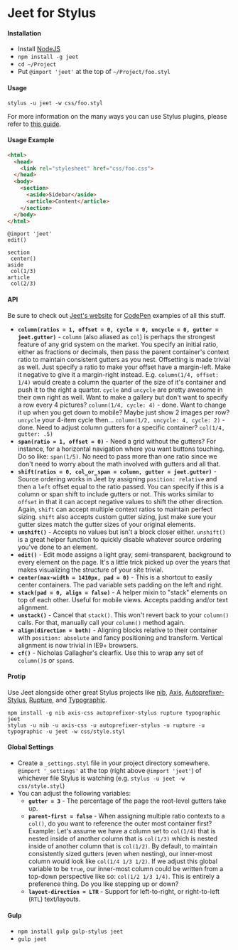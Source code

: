 # Jeet for Stylus

#### Installation
- Install [NodeJS](http://nodejs.org)
- `npm install -g jeet`
- `cd ~/Project`
- Put `@import 'jeet'` at the top of `~/Project/foo.styl`

#### Usage
```
stylus -u jeet -w css/foo.styl
```

For more information on the many ways you can use Stylus plugins, please refer to [this guide](https://gist.github.com/jenius/8263065).

#### Usage Example
```html
<html>
  <head>
    <link rel="stylesheet" href="css/foo.css">
  </head>
  <body>
    <section>
      <aside>Sidebar</aside>
      <article>Content</article>
    </section>
  </body>
</html>
```
```stylus
@import 'jeet'
edit()

section
 center()
aside
 col(1/3)
article
 col(2/3)
```

#### API
Be sure to check out [Jeet's website](http://jeet.gs) for [CodePen](http://codepen.io) examples of all this stuff.

- **`column(ratios = 1, offset = 0, cycle = 0, uncycle = 0, gutter = jeet.gutter)`** - `column` (also aliased as `col`) is perhaps the strongest feature of any grid system on the market. You specify an initial ratio, either as fractions or decimals, then pass the parent container's context ratio to maintain consistent gutters as you nest. Offsetting is made trivial as well. Just specify a ratio to make your offset have a margin-left. Make it negative to give it a margin-right instead. E.g. `column(1/4, offset: 1/4)` would create a column the quarter of the size of it's container and push it to the right a quarter. `cycle` and `uncycle` are pretty awesome in their own right as well. Want to make a gallery but don't want to specify a row every 4 pictures? `column(1/4, cycle: 4)` - done. Want to change it up when you get down to mobile? Maybe just show 2 images per row? `uncycle` your 4-item cycle then... `column(1/2, uncycle: 4, cycle: 2)` - done. Need to adjust column gutters for a specific container? `col(1/4, gutter: .5)`
- **`span(ratio = 1, offset = 0)`** - Need a grid without the gutters? For instance, for a horizontal navigation where you want buttons touching. Do so like: `span(1/5)`. No need to pass more than one ratio since we don't need to worry about the math involved with gutters and all that.
- **`shift(ratios = 0, col_or_span = column, gutter = jeet.gutter)`** - Source ordering works in Jeet by assigning `position: relative` and then a `left` offset equal to the ratio passed. You can specify if this is a column or span shift to include gutters or not. This works similar to `offset` in that it can accept negative values to shift the other direction. Again, `shift` can accept multiple context ratios to maintain perfect sizing. `shift` also accepts custom gutter sizing, just make sure your gutter sizes match the gutter sizes of your original elements.
- **`unshift()`** - Accepts no values but isn't a block closer either. `unshift()` is a great helper function to quickly disable whatever source ordering you've done to an element.
- **`edit()`** - Edit mode assigns a light gray, semi-transparent, background to every element on the page. It's a little trick picked up over the years that makes visualizing the structure of your site trivial.
- **`center(max-width = 1410px, pad = 0)`** - This is a shortcut to easily center containers. The pad variable sets padding on the left and right.
- **`stack(pad = 0, align = false)`** - A helper mixin to "stack" elements on top of each other. Useful for mobile views. Accepts padding and/or text alignment.
- **`unstack()`** - Cancel that `stack()`. This won't revert back to your `column()` calls. For that, manually call your `column()` method again.
- **`align(direction = both)`** - Aligning blocks relative to their container with `position: absolute` and fancy positioning and transform. Vertical alignment is now trivial in IE9+ browsers.
- **`cf()`** - Nicholas Gallagher's clearfix. Use this to wrap any set of `column()`s or `span`s.

#### Protip
Use Jeet alongside other great Stylus projects like [nib](https://github.com/visionmedia/nib), [Axis](https://github.com/jenius/axis), [Autoprefixer-Stylus](https://github.com/jenius/autoprefixer-stylus), [Rupture](https://github.com/jenius/rupture), and [Typographic](https://github.com/corysimmons/typographic).

```
npm install -g nib axis-css autoprefixer-stylus rupture typographic jeet
stylus -u nib -u axis-css -u autoprefixer-stylus -u rupture -u typographic -u jeet -w css/style.styl
```

#### Global Settings
- Create a `_settings.styl` file in your project directory somewhere. `@import '_settings'` at the top (right above `@import 'jeet'`) of whichever file Stylus is watching (e.g. `stylus -u jeet -w css/style.styl`)
- You can adjust the following variables:
  - **`gutter = 3`** - The percentage of the page the root-level gutters take up.
  - **`parent-first = false`** - When assigning multiple ratio contexts to a `col()`, do you want to reference the outer most container first? Example: Let's assume we have a column set to `col(1/4)` that is nested inside of another column that is `col(1/3)` which is nested inside of another column that is `col(1/2)`. By default, to maintain consistently sized gutters (even when nesting), our inner-most column would look like `col(1/4 1/3 1/2)`. If we adjust this global variable to be `true`, our inner-most column could be written from a top-down perspective like so: `col(1/2 1/3 1/4)`. This is entirely a preference thing. Do you like stepping up or down?
  - **`layout-direction = LTR`** - Support for left-to-right, or right-to-left (`RTL`) text/layouts.

#### Gulp
- `npm install gulp gulp-stylus jeet`
- `gulp jeet`
